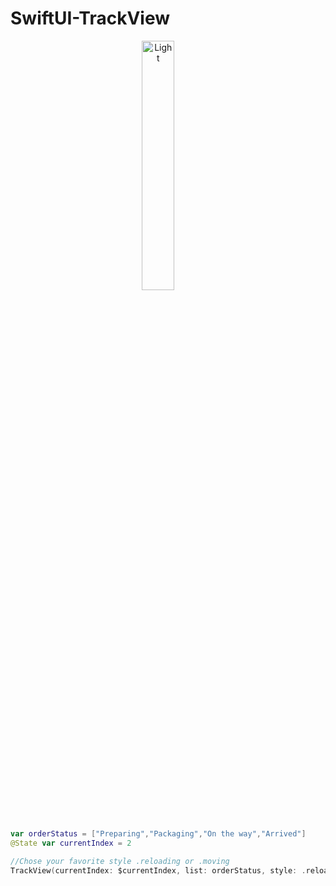 # SwiftUI-TrackView

<p align="center">
  <img alt="Light" src="https://github.com/akardas16/SwiftUI-TrackView/assets/28716129/cfb84204-f496-4eca-94ef-ee6048ff6f6c" width="32%">
&nbsp; &nbsp; &nbsp; &nbsp;


    
 ```Swift
var orderStatus = ["Preparing","Packaging","On the way","Arrived"]
@State var currentIndex = 2
```
  ```Swift
//Chose your favorite style .reloading or .moving
TrackView(currentIndex: $currentIndex, list: orderStatus, style: .reloading, showLabels: true,selectedColor: .green)
```
